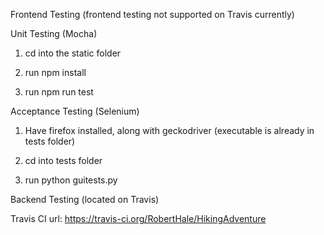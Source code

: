Frontend Testing (frontend testing not supported on Travis currently)

Unit Testing (Mocha)

1. cd into the static folder

2. run npm install

3. run npm run test



Acceptance Testing (Selenium)


1. Have firefox installed, along with geckodriver (executable is already in tests folder)

2. cd into tests folder

3. run python guitests.py


Backend Testing (located on Travis)

Travis CI url: https://travis-ci.org/RobertHale/HikingAdventure
